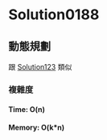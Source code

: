 # Solution0188

## 動態規劃

跟 [Solution123](Solution0123.md) 類似

### 複雜度

#### Time: O(n)

#### Memory: O(k*n)